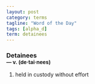 ```yaml
---
layout: post
category: terms
tagline: "Word of the Day"
tags: [alpha_d]
term: detainees
---
```


<h3>Detainees<br/> <small>&mdash; v. (de<span>&middot;</span>tai<span>&middot;</span>nees)</small></h3>
<p><ol>
<li>held in custody without effort</li>
</ol></p>
